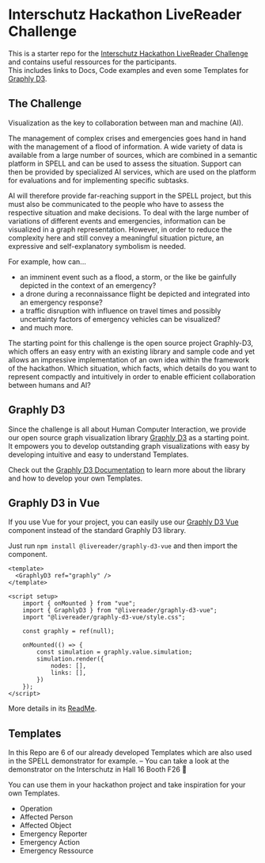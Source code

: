 # Interschutz Hackathon LiveReader Challenge

This is a starter repo for the [Interschutz Hackathon LiveReader Challenge](https://spell-plattform.de/hackathon/challenges/) and contains useful ressources for the participants.  
This includes links to Docs, Code examples and even some Templates for [Graphly D3](https://graphly-d3.livereader.com).

## The Challenge

Visualization as the key to collaboration between man and machine (AI).

The management of complex crises and emergencies goes hand in hand with the management of a flood of information. A wide variety of data is available from a large number of sources, which are combined in a semantic platform in SPELL and can be used to assess the situation. Support can then be provided by specialized AI services, which are used on the platform for evaluations and for implementing specific subtasks.

AI will therefore provide far-reaching support in the SPELL project, but this must also be communicated to the people who have to assess the respective situation and make decisions. To deal with the large number of variations of different events and emergencies, information can be visualized in a graph representation. However, in order to reduce the complexity here and still convey a meaningful situation picture, an expressive and self-explanatory symbolism is needed.

For example, how can...

-   an imminent event such as a flood, a storm, or the like be gainfully depicted in the context of an emergency?
-   a drone during a reconnaissance flight be depicted and integrated into an emergency response?
-   a traffic disruption with influence on travel times and possibly uncertainty factors of emergency vehicles can be visualized?
-   and much more.

The starting point for this challenge is the open source project Graphly-D3, which offers an easy entry with an existing library and sample code and yet allows an impressive implementation of an own idea within the framework of the hackathon. Which situation, which facts, which details do you want to represent compactly and intuitively in order to enable efficient collaboration between humans and AI?

## Graphly D3

Since the challenge is all about Human Computer Interaction, we provide our open source graph visualization library [Graphly D3](https://graphly-d3.livereader.com) as a starting point.  
It empowers you to develop outstanding graph visualizations with easy by developing intuitive and easy to understand Templates.

Check out the [Graphly D3 Documentation](https://graphly-d3.livereader.com/) to learn more about the library and how to develop your own Templates.

## Graphly D3 in Vue

If you use Vue for your project, you can easily use our [Graphly D3 Vue](https://github.com/LiveReader/graphly-d3-vue) component instead of the standard Graphly D3 library.

Just run `npm install @livereader/graphly-d3-vue` and then import the component.

```shell
<template>
  <GraphlyD3 ref="graphly" />
</template>

<script setup>
	import { onMounted } from "vue";
	import { GraphlyD3 } from "@livereader/graphly-d3-vue";
	import "@livereader/graphly-d3-vue/style.css";

	const graphly = ref(null);

	onMounted(() => {
		const simulation = graphly.value.simulation;
		simulation.render({
			nodes: [],
			links: [],
		})
	});
</script>
```

More details in its [ReadMe](https://github.com/LiveReader/graphly-d3-vue).

## Templates

In this Repo are 6 of our already developed Templates which are also used in the SPELL demonstrator for example. – You can take a look at the demonstrator on the Interschutz in Hall 16 Booth F26 :eyes:

You can use them in your hackathon project and take inspiration for your own Templates.

-   Operation
-   Affected Person
-   Affected Object
-   Emergency Reporter
-   Emergency Action
-   Emergency Ressource
